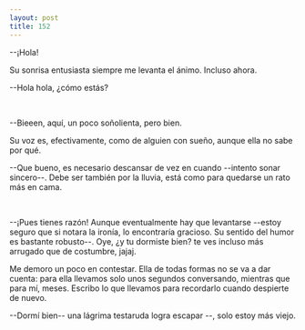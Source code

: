 ```yaml
---
layout: post
title: 152
---
```


--¡Hola!

Su sonrisa entusiasta siempre me levanta el ánimo. Incluso ahora.

--Hola hola, ¿cómo estás?

                 

--Bieeen, aquí, un poco soñolienta, pero bien.

Su voz es, efectivamente, como de alguien con sueño, aunque ella no sabe por qué.

--Que bueno, es necesario descansar de vez en cuando --intento sonar sincero--. Debe ser también por la lluvia, está como para quedarse un rato más en cama.

                 

--¡Pues tienes razón! Aunque eventualmente hay que levantarse --estoy seguro que si notara la ironía, lo encontraría gracioso. Su sentido del humor es bastante robusto--. Oye, ¿y tu dormiste bien? te ves incluso más arrugado que de costumbre, jajaj.

Me demoro un poco en contestar. Ella de todas formas no se va a dar cuenta: para ella llevamos solo unos segundos conversando, mientras que para mí, meses. Escribo lo que llevamos para recordarlo cuando despierte de nuevo.

--Dormí bien-- una lágrima testaruda logra escapar --, solo estoy más viejo.
